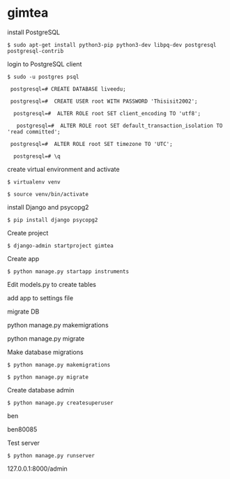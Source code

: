 # gimtea

install PostgreSQL

	$ sudo apt-get install python3-pip python3-dev libpq-dev postgresql postgresql-contrib

login to PostgreSQL client

	$ sudo -u postgres psql

   	 postgresql=# CREATE DATABASE liveedu;
	
   	 postgresql=#  CREATE USER root WITH PASSWORD 'Thisisit2002';
	
  	  postgresql=#  ALTER ROLE root SET client_encoding TO 'utf8';
	
 	   postgresql=#  ALTER ROLE root SET default_transaction_isolation TO 'read committed';
	
   	 postgresql=#  ALTER ROLE root SET timezone TO 'UTC';
	
  	  postgresql=# \q
	


create virtual environment and activate

	$ virtualenv venv

	$ source venv/bin/activate



install Django and psycopg2

	$ pip install django psycopg2


Create project

	$ django-admin startproject gimtea


Create app

	$ python manage.py startapp instruments


Edit models.py to create tables


add app to settings file


migrate DB

python manage.py makemigrations

python manage.py migrate



Make database migrations

	$ python manage.py makemigrations

	$ python manage.py migrate



Create database admin

	$ python manage.py createsuperuser

ben

ben80085


Test server

	$ python manage.py runserver


127.0.0.1:8000/admin




